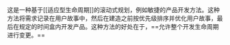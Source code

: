 这是一种基于[[适应型生命周期]]的滚动式规划，例如敏捷的产品开发方法。这种方法将需求记录在用户故事中，然后在建造之前按优先级排序并优化用户故事，最后在规定的时间盒内开发产品。这种方法的好处在于，==允许整个开发生命周期进行变更。==